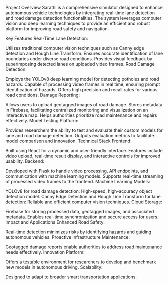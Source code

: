 Project Overview
Sarathi is a comprehensive simulator designed to enhance autonomous vehicle technologies by integrating real-time lane detection and road damage detection functionalities. The system leverages computer vision and deep learning techniques to provide an efficient and robust platform for improving road safety and navigation.

Key Features
Real-Time Lane Detection:

Utilizes traditional computer vision techniques such as Canny edge detection and Hough Line Transform.
Ensures accurate identification of lane boundaries under diverse road conditions.
Provides visual feedback by superimposing detected lanes on uploaded video frames.
Road Damage Detection:

Employs the YOLOv8 deep learning model for detecting potholes and road hazards.
Capable of processing video frames in real time, ensuring prompt identification of hazards.
Offers high precision and recall rates for various road conditions.
Damage Reporting:

Allows users to upload geotagged images of road damage.
Stores metadata in Firebase, facilitating centralized monitoring and visualization on an interactive map.
Helps authorities prioritize road maintenance and repairs effectively.
Model Testing Platform:

Provides researchers the ability to test and evaluate their custom models for lane and road damage detection.
Outputs evaluation metrics to facilitate model comparison and innovation.
Technical Stack
Frontend:

Built using React for a dynamic and user-friendly interface.
Features include video upload, real-time result display, and interactive controls for improved usability.
Backend:

Developed with Flask to handle video processing, API endpoints, and communication with machine learning models.
Supports real-time streaming of processed video frames to the frontend.
Machine Learning Models:

YOLOv8 for road damage detection: High-speed, high-accuracy object detection model.
Canny Edge Detection and Hough Line Transform for lane detection: Reliable and efficient computer vision techniques.
Cloud Storage:

Firebase for storing processed data, geotagged images, and associated metadata.
Enables real-time synchronization and secure access for users.
Impact and Applications
Enhanced Road Safety:

Real-time detection minimizes risks by identifying hazards and guiding autonomous vehicles.
Proactive Infrastructure Maintenance:

Geotagged damage reports enable authorities to address road maintenance needs effectively.
Innovation Platform:

Offers a testable environment for researchers to develop and benchmark new models in autonomous driving.
Scalability:

Designed to adapt to broader smart transportation applications.

